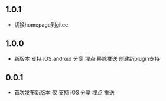 ## 1.0.1

* 切换homepage到gitee 


## 1.0.0

* 新版本 支持 iOS android  分享 埋点  移除推送 创建新plugin支持


## 0.0.1

* 首次发布新版本 仅 支持 iOS 分享 埋点 推送
